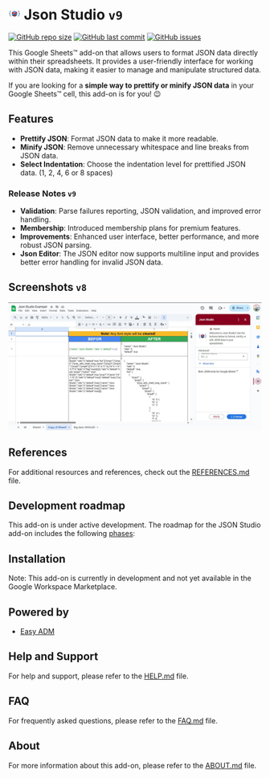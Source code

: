 # ![Logo](https://raw.githubusercontent.com/ilanlal/ss-json-editor/main/assets/logo24.png) Json Studio ```v9```

[![GitHub repo size](https://img.shields.io/github/repo-size/ilanlal/ss-json-editor)](https://github.com/ilanlal/ss-json-editor)
[![GitHub last commit](https://img.shields.io/github/last-commit/ilanlal/ss-json-editor)](https://github.com/ilanlal/ss-json-editor)
[![GitHub issues](https://img.shields.io/github/issues/ilanlal/ss-json-editor)](https://github.com/ilanlal/ss-json-editor/issues)

This Google Sheets™️ add-on that allows users to format JSON data directly within their spreadsheets. It provides a user-friendly interface for working with JSON data, making it easier to manage and manipulate structured data.

If you are looking for a **simple way to prettify or minify JSON data** in your Google Sheets™️ cell, this add-on is for you! 😉

## Features

- **Prettify JSON**: Format JSON data to make it more readable.
- **Minify JSON**: Remove unnecessary whitespace and line breaks from JSON data.
- **Select Indentation**: Choose the indentation level for prettified JSON data. (1, 2, 4, 6 or 8 spaces)

### Release Notes ```v9```

- **Validation**: Parse failures reporting, JSON validation, and improved error handling.
- **Membership**: Introduced membership plans for premium features.
- **Improvements**: Enhanced user interface, better performance, and more robust JSON parsing.
- **Json Editor**: The JSON editor now supports multiline input and provides better error handling for invalid JSON data.

## Screenshots ```v8```

![Screenshot](https://raw.githubusercontent.com/ilanlal/ss-json-editor/main/assets/Screenshot%202025-07-22%20015159.jpg)

## References

For additional resources and references, check out the [REFERENCES.md](docs/REFERENCES.md) file.

## Development roadmap

This add-on is under active development. The roadmap for the JSON Studio add-on includes the following [phases](docs/ROADMAP.md):

## Installation

Note: This add-on is currently in development and not yet available in the Google Workspace Marketplace.

## Powered by

- [Easy ADM](https://www.easyadm.com/)

## Help and Support

For help and support, please refer to the [HELP.md](docs/HELP.md) file.

## FAQ

For frequently asked questions, please refer to the [FAQ.md](docs/FAQ.md) file.

## About

For more information about this add-on, please refer to the [ABOUT.md](docs/ABOUT.md) file.
